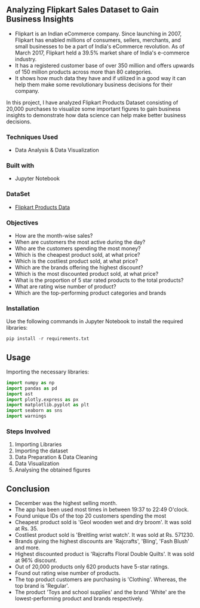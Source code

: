 
## Analyzing Flipkart Sales Dataset to Gain Business Insights
* Flipkart is an Indian eCommerce company. Since launching in 2007, Flipkart has enabled millions of consumers, sellers, merchants, and small businesses to be a part of India's eCommerce revolution. As of March 2017, Flipkart held a 39.5% market share of India's e-commerce industry.
* It has a registered customer base of over 350 million and offers upwards of 150 million products across more than 80 categories.
* It shows how much data they have and if utilized in a good way it can help them make some revolutionary business decisions for their company.

In this project, I have analyzed Flipkart Products Dataset consisting of 20,000 purchases to visualize some important figures to gain business insights to demonstrate how data science can help make better business decisions. 

### Techniques Used
* Data Analysis & Data Visualization

### Built with
* Jupyter Notebook

### DataSet
* [Flipkart Products Data](https://www.kaggle.com/PromptCloudHQ/flipkart-products)

### Objectives
* How are the month-wise sales?
* When are customers the most active during the day?
* Who are the customers spending the most money?
* Which is the cheapest product sold, at what price?
* Which is the costliest product sold, at what price?
* Which are the brands offering the highest discount?
* Which is the most discounted product sold, at what price?
* What is the proportion of 5 star rated products to the total products?
* What are rating wise number of product?
* Which are the top-performing product categories and brands

### Installation
Use the following commands in Jupyter Notebook to install the required libraries:

```python
pip install -r requirements.txt
```

## Usage
Importing the necessary libraries:
```python
import numpy as np
import pandas as pd
import ast
import plotly.express as px
import matplotlib.pyplot as plt
import seaborn as sns 
import warnings
```

### Steps Involved

1. Importing Libraries
2. Importing the dataset
3. Data Preparation & Data Cleaning
4. Data Visualization
5. Analysing the obtained figures

 

## Conclusion
* December was the highest selling month.
* The app has been used most times in between 19:37 to 22:49 O'clock.
* Found unique IDs of the top 20 customers spending the most
* Cheapest product sold is 'Geol wooden wet and dry broom'. It was sold at Rs. 35.
* Costliest product sold is 'Breitling wrist watch'. It was sold at Rs. 571230.
* Brands giving the highest discounts are 'Rajcrafts', 'Bling', 'Fash Blush' and more.
* Highest discounted product is 'Rajcrafts Floral Double Quilts'. It was sold at 96% discount.
* Out of 20,000 products only 620 products have 5-star ratings.
* Found out rating wise number of products.
* The top product customers are purchasing is 'Clothing'. Whereas, the top brand is 'Regular'.
* The product 'Toys and school supplies' and the brand 'White' are the lowest-performing product and brands respectively.
